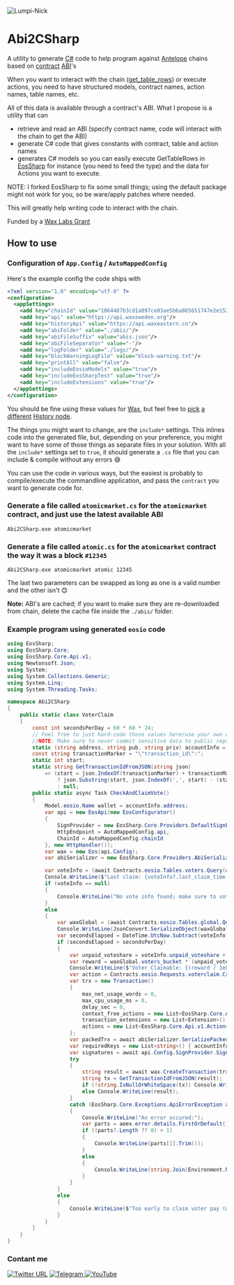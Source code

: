 
![Lumpi-Nick](https://rp.naw.io/img/lumpinick.png)
# Abi2CSharp
A utility to generate [C#](https://learn.microsoft.com/en-us/visualstudio/get-started/csharp/?view=vs-2022) code to help program against [Antelope](https://antelope.io/) chains based on [contract](https://github.com/blockmatic/antelope-contracts-list) [ABI](https://en.wikipedia.org/wiki/Application_binary_interface)'s

When you want to interact with the chain ([get_table_rows](https://developers.eos.io/manuals/eosjs/v21.0/how-to-guides/how-to-get-table-information)) or execute actions, you need to have structured models, contract names, action names, table names, etc. 

All of this data is available through a contract's ABI. What I propose is a utility that can 

- retrieve and read an ABI (specify contract name, code will interact with the chain to get the ABI) 
- generate C# code that gives constants with contract, table and action names 
- generates C# models so you can easily execute GetTableRows in [EosSharp](https://github.com/NKCSS/eos-sharp) for instance (you need to feed the type) and the data for Actions you want to execute. 

NOTE: I forked EosSharp to fix some small things; using the default package might not work for you, so be ware/apply patches where needed.

This will greatly help writing code to interact with the chain.

Funded by a [Wax Labs Grant](https://labs.wax.io/proposals/88)

## How to use

### Configuration of `App.Config` / `AutoMappedConfig`
Here's the example config the code ships with
```xml
<?xml version="1.0" encoding="utf-8" ?>
<configuration>
  <appSettings>
    <add key="chainId" value="1064487b3cd1a897ce03ae5b6a865651747e2e152090f99c1d19d44e01aea5a4"/>
    <add key="api" value="https://api.waxsweden.org"/>
    <add key="historyApi" value="https://api.waxeastern.cn"/>
    <add key="abiFolder" value="./abis/"/>
    <add key="abiFileSuffix" value="abis.json"/>
    <add key="abiFileSeparator" value="-"/>
    <add key="logFolder" value="./logs/"/>
    <add key="blockWarningLogFile" value="block-warning.txt"/>
    <add key="printAll" value="false"/>
    <add key="includeEosioModels" value="true"/>
    <add key="includeEosSharpTest" value="true"/>
    <add key="includeExtensions" value="true"/>
  </appSettings>
</configuration>
```
You should be fine using these values for [Wax](https://on.wax.io/wax-io/), but feel free to [pick](https://validate.eosnation.io/wax/reports/endpoints.html) [a different](https://wax.validationcore.io/reports/nodes/api) [History node](https://wax.eosio.online/endpoints).

The things you might want to change, are the `include*` settings. This inlines code into the generated file, but, depending on your preference, you might want to have some of those things as separate files in your solution. With all the `include*` settings set to `true`, it should generate a `.cs` file that you can include & compile without any errors 😅

You can use the code in various ways, but the easiest is probably to compile/execute the commandline application, and pass the `contract` you want to generate code for.

### Generate a file called `atomicmarket.cs` for the `atomicmarket` contract, and just use the latest available ABI
```
Abi2CSharp.exe atomicmarket
```
### Generate a file called `atomic.cs` for the `atomicmarket` contract the way it was a block `#12345`
```
Abi2CSharp.exe atomicmarket atomic 12345
```
The last two parameters can be swapped as long as one is a valid number and the other isn't 😊

**Note:** ABI's are cached; if you want to make sure they are re-downloaded from chain, delete the cache file inside the `./abis/` folder.

### Example program using generated `eosio` code

```csharp
using EosSharp;
using EosSharp.Core;
using EosSharp.Core.Api.v1;
using Newtonsoft.Json;
using System;
using System.Collections.Generic;
using System.Linq;
using System.Threading.Tasks;

namespace Abi2CSharp
{
    public static class VoterClaim
    {
        const int secondsPerDay = 60 * 60 * 24;
        // Feel free to just hard-code those values here/use your own way to load your wallet data.
        //NOTE: Make sure to never commit sensitive data to public repositories😅
        static (string address, string pub, string priv) accountInfo = (AutoMappedConfig.account, AutoMappedConfig.publicKey, AutoMappedConfig.privateKey);
        const string transactionMarker = "\"transaction_id\":";
        static int start;
        static string GetTransactionIdFromJSON(string json) 
            => (start = json.IndexOf(transactionMarker) + transactionMarker.Length + 1) > transactionMarker.Length 
                ? json.Substring(start, json.IndexOf(',', start) - (start + 1)) 
                : null;
        public static async Task CheckAndClaimVote()
        {
            Model.eosio.Name wallet = accountInfo.address;
            var api = new EosApi(new EosConfigurator()
            {
                SignProvider = new EosSharp.Core.Providers.DefaultSignProvider(accountInfo.priv),
                HttpEndpoint = AutoMappedConfig.api,
                ChainId = AutoMappedConfig.chainId
            }, new HttpHandler());
            var wax = new Eos(api.Config);
            var abiSerializer = new EosSharp.Core.Providers.AbiSerializationProvider(api);

            var voteInfo = (await Contracts.eosio.Tables.voters.Query(api, lowerBound: wallet, upperBound: wallet)).rows.FirstOrDefault(); // There might not be vote info
            Console.WriteLine($"Last claim: {voteInfo?.last_claim_time.Moment:yyyy-MM-dd HH:mm:ss}");
            if (voteInfo == null) 
            {
                Console.WriteLine("No vote info found; make sure to vote first!");
            }
            else
            {
                var waxGlobal = (await Contracts.eosio.Tables.global.Query(api)).rows[0];
                Console.WriteLine(JsonConvert.SerializeObject(waxGlobal));
                var secondsElapsed = DateTime.UtcNow.Subtract(voteInfo.unpaid_voteshare_last_updated.Moment).TotalSeconds;
                if (secondsElapsed > secondsPerDay)
                {
                    var unpaid_voteshare = voteInfo.unpaid_voteshare + (voteInfo.unpaid_voteshare_change_rate * secondsElapsed);
                    var reward = waxGlobal.voters_bucket * (unpaid_voteshare / waxGlobal.total_unpaid_voteshare);
                    Console.WriteLine($"Voter Claimable: {(reward / 1e8):F8} WAX");
                    var action = Contracts.eosio.Requests.voterclaim.CreateAction(wallet, new Contracts.eosio.Types.voterclaim { owner = wallet });
                    var trx = new Transaction()
                    {
                        max_net_usage_words = 0,
                        max_cpu_usage_ms = 0,
                        delay_sec = 0,
                        context_free_actions = new List<EosSharp.Core.Api.v1.Action>(),
                        transaction_extensions = new List<Extension>(),
                        actions = new List<EosSharp.Core.Api.v1.Action> { action },
                    };
                    var packedTrx = await abiSerializer.SerializePackedTransaction(trx);
                    var requiredKeys = new List<string>() { accountInfo.pub };
                    var signatures = await api.Config.SignProvider.Sign(api.Config.ChainId, requiredKeys, packedTrx);
                    try
                    {
                        string result = await wax.CreateTransaction(trx);
                        string tx = GetTransactionIdFromJSON(result);
                        if (!string.IsNullOrWhiteSpace(tx)) Console.WriteLine(tx);
                        else Console.WriteLine(result);
                    }
                    catch (EosSharp.Core.Exceptions.ApiErrorException aeex)
                    {
                        Console.WriteLine("An error occured:");
                        var parts = aeex.error.details.FirstOrDefault()?.message?.Split(':');
                        if ((parts?.Length ?? 0) > 1)
                        {
                            Console.WriteLine(parts[1].Trim());
                        }
                        else
                        {
                            Console.WriteLine(string.Join(Environment.NewLine, aeex.error.details.Select(x => x.message)));
                        }
                    }
                }
                else
                {
                    Console.WriteLine($"Too early to claim voter pay (wait {voteInfo.unpaid_voteshare_last_updated.Moment.AddDays(1).Subtract(DateTime.UtcNow)})");
                }
            }
        }
    }
}
```

### Contant me

[![Twitter URL](https://img.shields.io/twitter/url/https/twitter.com/NKCSS.svg?style=social&label=Follow%20%40NKCSS)](https://twitter.com/NKCSS) 
[![Telegram](https://img.shields.io/badge/Telegram-2CA5E0?style=for-the-badge&logo=telegram&logoColor=white)
](https://t.me/NicksTechdom)[![YouTube](https://img.shields.io/badge/YouTube-%23FF0000.svg?style=for-the-badge&logo=YouTube&logoColor=white)
](https://nick.yt)
